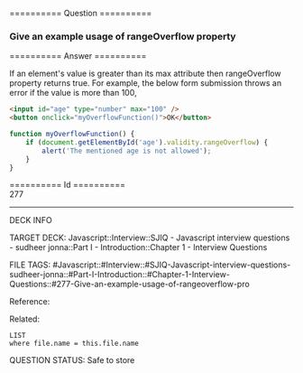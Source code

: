 ========== Question ==========  

### Give an example usage of rangeOverflow property  

========== Answer ==========  

If an element's value is greater than its max attribute then rangeOverflow property returns true. For example, the below form submission throws an error if the value is more than 100,

```html
<input id="age" type="number" max="100" />
<button onclick="myOverflowFunction()">OK</button>
```

```javascript
function myOverflowFunction() {
    if (document.getElementById('age').validity.rangeOverflow) {
        alert('The mentioned age is not allowed');
    }
}
```

========== Id ==========  
277

---

DECK INFO

TARGET DECK: Javascript::Interview::SJIQ - Javascript interview questions - sudheer jonna::Part I - Introduction::Chapter 1 - Interview Questions

FILE TAGS: #Javascript::#Interview::#SJIQ-Javascript-interview-questions-sudheer-jonna::#Part-I-Introduction::#Chapter-1-Interview-Questions::#277-Give-an-example-usage-of-rangeoverflow-pro

Reference:

Related:

```dataview
LIST
where file.name = this.file.name
```

QUESTION STATUS: Safe to store
